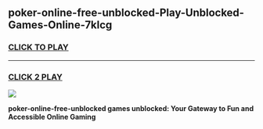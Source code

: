 
## poker-online-free-unblocked-Play-Unblocked-Games-Online-7klcg
<h3>
<a href="https://premium76.site?title=poker-online-free-unblocked&ref=25A">CLICK TO PLAY</a></h3>
<hr>

<h3>
<a href="https://premium76.site?title=poker-online-free-unblocked&ref=25A">CLICK 2 PLAY</a>
  
</h3>

<a href="https://premium76.site?title=poker-online-free-unblocked&ref=25A"><img src="https://clearcache.store/games.png"></a>


**poker-online-free-unblocked games unblocked: Your Gateway to Fun and Accessible Online Gaming**
